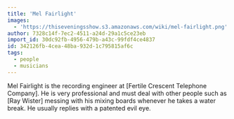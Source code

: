 ```yaml
---
title: 'Mel Fairlight'
images:
  - 'https://thiseveningsshow.s3.amazonaws.com/wiki/mel-fairlight.png'
author: 7328c14f-7ec2-4511-a24d-29a1c5ce23eb
import_id: 30dc92fb-4956-479b-a43c-99fdf4ce4837
id: 342126fb-4cea-48ba-932d-1c795815af6c
tags:
  - people
  - musicians
---
```

Mel Fairlight is the recording engineer at [Fertile Crescent Telephone Company]. He is very professional and must deal with other people such as [Ray Wister] messing with his mixing boards whenever he takes a water break. He usually replies with a patented evil eye.